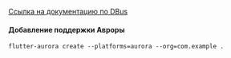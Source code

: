 [Ссылка на документацию по DBus](https://developer.auroraos.ru/doc/software_development/reference/d-bus)

#### Добавление поддержки Авроры
```shell
flutter-aurora create --platforms=aurora --org=com.example .
```
